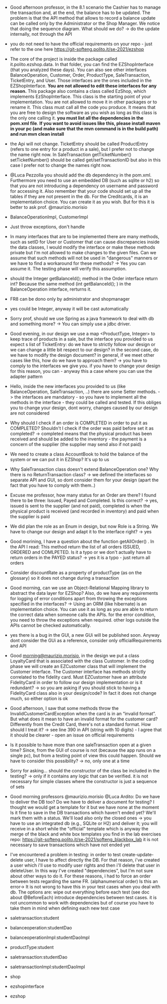 
- Good afternoon professor, in the 8.1 scenario the Cashier has to manage the transaction and, at the end, the balance has to be updated. The problem is that the API method that allows to record a balance update can be called only by the Administrator or the Shop Manager. We notice that doing the sequence diagram.
What should we do? -> do the update internally, not through the API
- you do not need to have the official requirements on your repo - just refer to the one here https://git-softeng.polito.it/se-2021/ezshop
- The core of the project is inside the package called it.polito.ezshop.data. In that folder, you can find the EZShopInterface (that you analyzed these days). You can also see other interfaces BalanceOperation, Customer, Order, ProductType, SaleTransaction, TicketEntry, and User. Those interfaces are the ones included in the EZShopInterface. **You are not allowed to edit these interfaces for any reason.** This package also contains a class called EzShop, which implements EzShopInterface. This class is the starting point of your implementation. You are not allowed to move it in other packages or to rename it. This class must call all the code you produce. It means that you are free to design the software as you wish as long as this class is the only one calling it. **you must list all the dependencies in the pom.xml file**. **If you want to avoid issues like this, please install maven in your pc (and make sure that the mvn command is in the build path) and run mvn clean install**
-  the Api will not change. TicketEntry should be called ProductEntry (refers to one entry for a product in a sale), but I prefer not to change the name right now.  In SaleTransaction getTicketNumber() setTicketNumber() should be called get/setTransactionID but also in this case I prefer not to change the names right now.
-  @Luca Pezzolla you should add the db dependency in the pom.xml. Furthermore you need to use an embedded DB (such as sqlite or h2) so that you are not introducing a dependency on username and password for accessing it. Also remember that your code should set up all the tables if they are not present in the db.
For the Creditcards, it is an implementation choice. You can create it as you wish. But for this it is better to ask prof. @maurizio.morisio
- BalanceOperationImpl, CustomerImpl
- Just throw exceptions, don't handle
- In many interfaces that are to be implemented there are many methods, such as setID for User or Customer that can cause discrepancies inside the data classes, I would modify the interface or make these methods private but I'm not allowed to make changes to the given files.
Can we assume that such methods will not be used in "dangerous" manners or we have to find a workaround for these methods? -> Yes you can assume it. The testing phase will verify this assumption.
- should the Integer getBalanceId();  method in the Order interface return int? Because the same method (int getBalanceId(); ) in the BalanceOperation  interface, rerturns it.
- FR8 can be dono only by administrator and shopmanager
- yes could be Integer, anyway it will be cast automatically
- Sorry prof, should we use Spring as a java framework to deal with db and something more? -> You can simply use a jdbc driver.
- Good evening,
in our design we use a map <ProductType, Integer> to keep trace of products in a sale, but the interface you provided to us expect s list of TicketEntry:
do we have to strictly follow our design or we can change a little bit respect to our design?
in the second case, do we have to modify the design document?
in general, if we meet other cases like this, how do we have to approach them? -> you have to comply to the interfaces we give you. if you have to change your design for this reason, you can - anyway this a case where you can use the adapter pattern
- Hello,
inside the new interfaces you provided to us (like BalanceOperation, SaleTransaction, ..) there are some Setter methods. -> the interfaces are mandatory - so you have to implement all the methods in the interface - they could be called and tested. If this obliges you to change your design, dont worry, changes caused by our design are not considered
- Why should I check if an order is COMPLETED in order to put it as COMPLETED? Shouldn't I check if the order was paid before set it as completed? -> completed means that the physical product has been received and should be added to the inventory - the payment is a concern of the supplier (the supplier may send also if not paid)
- We need to create a class AccountBook to hold the balance of the system or we can put it in EZShop? It's up to us
- Why SaleTransaction class doesn't extend BalanceOperation one?
Why there is no ReturnTransaction class? -> we defined the interfaces so separate API and GUI, so dont consider them for your design (apart the fact that you have to comply with them..)
- Excuse me professor, how many status for an Order are there? I found there to be three: Issued, Payed and Completed. Is this correct? -> yes, issued is sent to the supplier (and not paid), completed is when the physical product is received (and recorded in inventory) and paid when the supplier is paid
- We did plan the role as an Enum in design, but now Role is a String. We have to change our design and adapt it to the interface right? -> yes
- Good morining, I have a question about the function getAllOrder() .
In the API I read:
This method return the list of all orders ISSUED, ORDERED and COMLPETED.
Is it a typo or we don't actually have to return orders in the PAYED  status? -> yes it is a typo - just return all orders
- Consider discountRate as a property of productType (as on the glossary) so it does not change during a transaction
- Good morning, can we use an Object-Relational Mapping library to abstract the data layer for EZShop?
Also, do we have any requirements for logging of error conditions apart from throwing the exceptions specified in the interfaces? ->
Using an ORM (like hibernate) is an implementation choice. You can use it as long as you are able to return the correct data when someone calls the APIs. 
for the error condition, you need to throw the exceptions when required. other logs outside the APIs cannot be checked automatically.
- yes there is a bug in the GUI, a new GUi will be published soon. Anyway dont consider the GUi as a reference, consider only officialRequirements and API
- Good morning@maurizio.morisio, in the design  we put a class LoyaltyCard that is associated with the class Customer. In the coding phase we will create an EZCustomer class that will implement the Customer interface. The Customer interface has methods strictly correlated to the fidelity card. Must EZCustomer have an attribute FidelityCard in order to follow our design implementation or is it redundant? -> so you are asking if you should stick to having a FidelityCard class also in your design/code? In fact it does not change much, so either option is ok
- Good afternoon, I saw that some methods throw the InvalidCustomerCardException when the card is in an “invalid format”. But what does it mean to have an invalid format for the customer card? Differently from the Credit Card, there's not a standard format. How should I treat it? -> see line 390 in API (string with 10 digits) - I agree that it should be clearer - open an issue on official requirements
- Is it possible to have more than one saleTransaction open at a given time? Since, from the GUI of course is not (because the app runs on a single pc), but from a testing point of view this could happen. Should we have to consider this possibility? -> no, only one at a time
- Sorry for asking... should the constructor of the class be included in the testing? -> only if it contains any logic that can be verified. it is not necessary for simple classes where the constructor is just a sequence of sets
- Good morning professors @maurizio.morisio @Luca Ardito:
Do we have to deliver the DB too?
Do we have to deliver a document for testing? I thought we would get a template for it but we have none at the moment
Is it fine to save in the DB transactions which haven't ended yet? We'll mark them with a status. We'll load also only the closed ones -> you have to use an integrated db (e.g., SQLite or H2) and deliver it;
you will receive in a short while the "official" template which is anyway the merge of the black and white box templates you find in the lab exercises repo: https://git-softeng.polito.it/se-2021/softeng_blackbox_lab
it is not necessary to save transactions which have not ended yet
-  I've encountered a problem in testing: in order to test create-update-delete user, I have to affect directly the DB. For that reason, i've created a user which i'll use to modify user rights and then i'll delete that user in deleteUser. In this way I've created "dependencies", but I'm not sure about other ways to do it.  For these reasons, i had to force an order between tests regarding the same FR. (alphanumerical order)
Is this an error-> It is not wrong to have this in your test cases when you deal with db. The options are:
wipe out everything before each test (see doc about @BeforeEach)
introduce dependencies between test cases. it is not uncommon to work with dependencies but of course you have to take them in mind when defining each new test case
- saletransaction:student
- balanceoperation:studentDao
- balanceoperationImpl:studentDaoImpl

- productType:student
- saletransaction:studentDao
- saletransactionImpl:studentDaoImpl

- shop
- ezshopinterface
- ezshop


